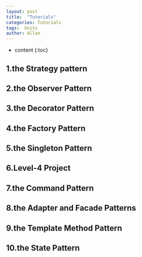```yaml
---
layout: post
title:  "Tutorials"
categories: Tutorials
tags:  Units  
author: Allan
---
```


* content
{:toc}

## 1.the Strategy pattern
## 2.the Observer Pattern
## 3.the Decorator Pattern
## 4.the Factory Pattern
## 5.the Singleton Pattern
## 6.Level-4 Project
## 7.the Command Pattern
## 8.the Adapter and Facade Patterns
## 9.the Template Method Pattern
## 10.the State Pattern
